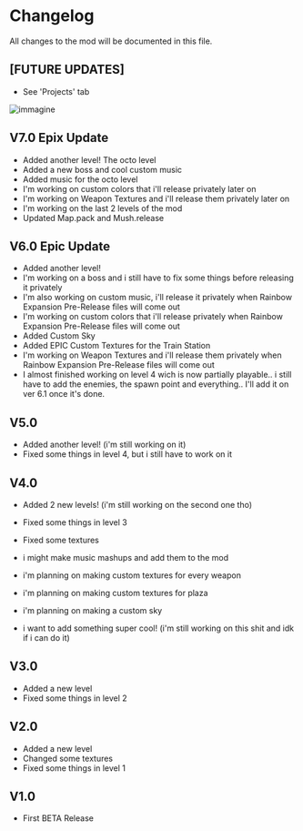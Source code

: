 # Changelog
All changes to the mod will be documented in this file.

## [FUTURE UPDATES]
- See 'Projects' tab

![immagine](https://user-images.githubusercontent.com/36473846/141029682-7c01e5ca-ef60-44c4-a8fa-dc7fe8ccb741.png)

## V7.0 Epix Update
- Added another level! The octo level
- Added a new boss and cool custom music
- Added music for the octo level
- I'm working on custom colors that i'll release privately later on
- I'm working on Weapon Textures and i'll release them privately later on
- I'm working on the last 2 levels of the mod
- Updated Map.pack and Mush.release

## V6.0 Epic Update
- Added another level!
- I'm working on a boss and i still have to fix some things before releasing it privately
- I'm also working on custom music, i'll release it privately when Rainbow Expansion Pre-Release files will come out
- I'm working on custom colors that i'll release privately when Rainbow Expansion Pre-Release files will come out
- Added Custom Sky
- Added EPIC Custom Textures for the Train Station
- I'm working on Weapon Textures and i'll release them privately when Rainbow Expansion Pre-Release files will come out
- I almost finished working on level 4 wich is now partially playable.. i still have to add the enemies, the spawn point and everything.. I'll add it on ver 6.1 once it's done.

## V5.0
- Added another level! (i'm still working on it)
- Fixed some things in level 4, but i still have to work on it

## V4.0
- Added 2 new levels! (i'm still working on the second one tho)
- Fixed some things in level 3
- Fixed some textures

- i might make music mashups and add them to the mod
- i'm planning on making custom textures for every weapon
- i'm planning on making custom textures for plaza
- i'm planning on making a custom sky


- i want to add something super cool! (i'm still working on this shit and idk if i can do it)

## V3.0
- Added a new level
- Fixed some things in level 2

## V2.0
- Added a new level
- Changed some textures
- Fixed some things in level 1

## V1.0
- First BETA Release